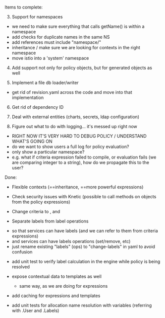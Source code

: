 Items to complete:

3. Support for namespaces
  - we need to make sure everything that calls getName() is within a namespace
  - add checks for duplicate names in the same NS
  - add references must include "namespace/"
  - inheritance / make sure we are looking for contexts in the right namespace
  - move istio into a 'system' namespace

4. Add support not only for policy objects, but for generated objects as well

5. Implement a file db loader/writer
  - get rid of revision.yaml across the code and move into that implementation

6. Get rid of dependency ID

7. Deal with external entities (charts, secrets, ldap configuration)

9. Figure out what to do with logging... it's messed up right now
  - RIGHT NOW IT'S VERY HARD TO DEBUG POLICY / UNDERSTAND WHAT'S GOING ON
  - do we want to show users a full log for policy evaluation?
  - only show a particular namespace?
  - e.g. what if criteria expression failed to compile, or evaluation fails (we are comparing integer to a string), how do we propagate this to the user?


Done:
* Flexible contexts (==inheritance, ==more powerful expressions)

* Check security issues with Knetic (possible to call methods on objects from the policy expressions)

* Change criteria to <RequireAll>, <RequireAny> and <RequireNone>

* Separate labels from label operations
- so that services can have labels (and we can refer to them from criteria expressions)
- and services can have labels operations (set/remove, etc)
- just rename existing "labels" (ops) to "change-labels" in yaml to avoid confusion

* add unit test to verify label calculation in the engine while policy is being resolved

* expose contextual data to templates as well
  - same way, as we are doing for expressions

* add caching for expressions and templates

* add unit tests for allocation name resolution with variables (referring with .User and .Labels)
